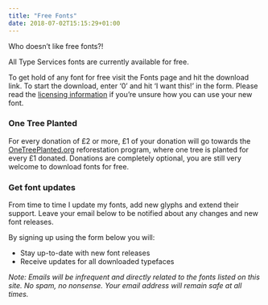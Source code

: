 ```yaml
---
title: "Free Fonts"
date: 2018-07-02T15:15:29+01:00
---
```

Who doesn’t like free fonts?!

All Type Services fonts are currently available for free.

To get hold of any font for free visit the Fonts page and hit the download link. To start the download, enter ‘0’ and hit ‘I want this!’ in the form. Please read the [licensing information](/licensing/) if you’re unsure how you can use your new font.

### One Tree Planted

For every donation of £2 or more, £1 of your donation will go towards the [OneTreePlanted.org](https://onetreeplanted.org/) reforestation program, where one tree is planted for every £1 donated. Donations are completely optional, you are still very welcome to download fonts for free.

### Get font updates

From time to time I update my fonts, add new glyphs and extend their support. Leave your email below to be notified about any changes and new font releases.

By signing up using the form below you will:

- Stay up-to-date with new font releases
- Receive updates for all downloaded typefaces

_Note: Emails will be infrequent and directly related to the fonts listed on this site. No spam, no nonsense. Your email address will remain safe at all times._

